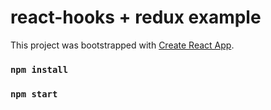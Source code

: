 # react-hooks + redux example

This project was bootstrapped with [Create React App](https://github.com/facebook/create-react-app).

### `npm install`
### `npm start`

